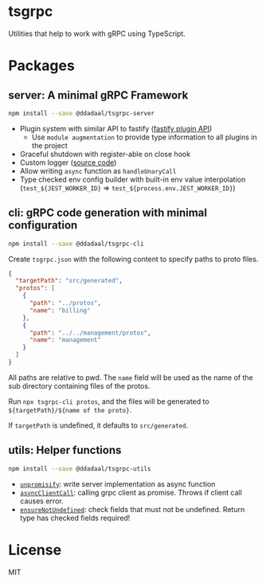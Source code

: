 # tsgrpc

Utilities that help to work with gRPC using TypeScript.

# Packages

## server: A minimal gRPC Framework

```bash
npm install --save @ddadaal/tsgrpc-server
```

- Plugin system with similar API to fastify ([fastify plugin API](https://www.fastify.io/docs/latest/Plugins/))
  - Use `module augmentation` to provide type information to all plugins in the project
- Graceful shutdown with register-able on close hook
- Custom logger ([source code](src/log.ts))
- Allow writing `async` function as `handleUnaryCall`
- Type checked env config builder with built-in env value interpolation (`test_${JEST_WORKER_ID}` => `test_${process.env.JEST_WORKER_ID}`)

## cli: gRPC code generation with minimal configuration

```bash
npm install --save @ddadaal/tsgrpc-cli
```

Create `tsgrpc.json` with the following content to specify paths to proto files.

```json
{
  "targetPath": "src/generated",
  "protos": [
    {
      "path": "../protos",
      "name": "billing"
    },
    {
      "path": "../../management/protos",
      "name": "management"
    }
  ]
}
```

All paths are relative to pwd. The `name` field will be used as the name of the sub directory containing files of the protos.

Run `npx tsgrpc-cli protos`, and the files will be generated to `${targetPath}/${name of the proto}`.

If `targetPath` is undefined, it defaults to `src/generated`.

## utils: Helper functions

```bash
npm install --save @ddadaal/tsgrpc-utils
```

- [`unpromisify`](packages/utils/src/utils/async.ts): write server implementation as async function
- [`asyncClientCall`](packages/utils/src/utils/async.ts): calling grpc client as promise. Throws if client call causes error.
- [`ensureNotUndefined`](packages/utils/src/utils/validations.ts): check fields that must not be undefined. Return type has checked fields required!

# License

MIT
